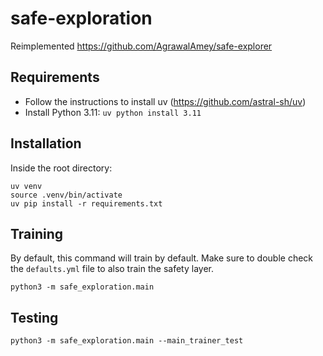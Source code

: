# safe-exploration
Reimplemented https://github.com/AgrawalAmey/safe-explorer

## Requirements

- Follow the instructions to install uv (https://github.com/astral-sh/uv)
- Install Python 3.11: `uv python install 3.11`


## Installation

Inside the root directory:
```
uv venv
source .venv/bin/activate
uv pip install -r requirements.txt
```

## Training

By default, this command will train by default. Make sure to double check the `defaults.yml` file to also train the safety layer.
```
python3 -m safe_exploration.main
```

## Testing
```
python3 -m safe_exploration.main --main_trainer_test
```

